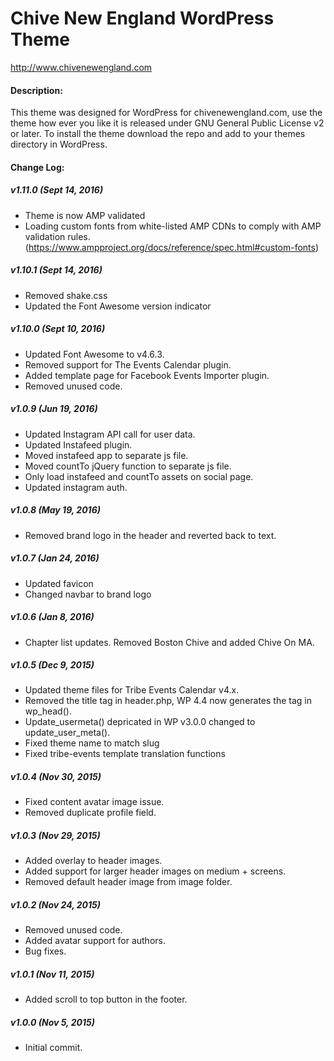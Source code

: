 # Chive New England WordPress Theme
http://www.chivenewengland.com

#### Description:
This theme was designed for WordPress for chivenewengland.com, use the theme how ever you like it is released under GNU General Public License v2 or later. To install the theme download the repo and add to your themes directory in WordPress.

#### Change Log:

##### v1.11.0 (Sept 14, 2016)
- Theme is now AMP validated
- Loading custom fonts from white-listed AMP CDNs to comply with AMP validation rules. (https://www.ampproject.org/docs/reference/spec.html#custom-fonts)

##### v1.10.1 (Sept 14, 2016)
- Removed shake.css
- Updated the Font Awesome version indicator

##### v1.10.0 (Sept 10, 2016)
- Updated Font Awesome to v4.6.3.
- Removed support for The Events Calendar plugin.
- Added template page for Facebook Events Importer plugin.
- Removed unused code.

##### v1.0.9 (Jun 19, 2016)
- Updated Instagram API call for user data.
- Updated Instafeed plugin.
- Moved instafeed app to separate js file.
- Moved countTo jQuery function to separate js file.
- Only load instafeed and countTo assets on social page.
- Updated instagram auth.

##### v1.0.8 (May 19, 2016)
- Removed brand logo in the header and reverted back to text.

##### v1.0.7 (Jan 24, 2016)
- Updated favicon
- Changed navbar to brand logo

##### v1.0.6 (Jan 8, 2016)
- Chapter list updates. Removed Boston Chive and added Chive On MA.

##### v1.0.5 (Dec 9, 2015)
- Updated theme files for Tribe Events Calendar v4.x.
- Removed the title tag in header.php, WP 4.4 now generates the tag in wp_head().
- Update_usermeta() depricated in WP v3.0.0 changed to update_user_meta().
- Fixed theme name to match slug
- Fixed tribe-events template translation functions

##### v1.0.4 (Nov 30, 2015)
- Fixed content avatar image issue.
- Removed duplicate profile field.

##### v1.0.3 (Nov 29, 2015)
- Added overlay to header images.
- Added support for larger header images on medium + screens.
- Removed default header image from image folder.

##### v1.0.2 (Nov 24, 2015)
- Removed unused code.
- Added avatar support for authors.
- Bug fixes.

##### v1.0.1 (Nov 11, 2015)
- Added scroll to top button in the footer.

##### v1.0.0 (Nov 5, 2015)
- Initial commit.